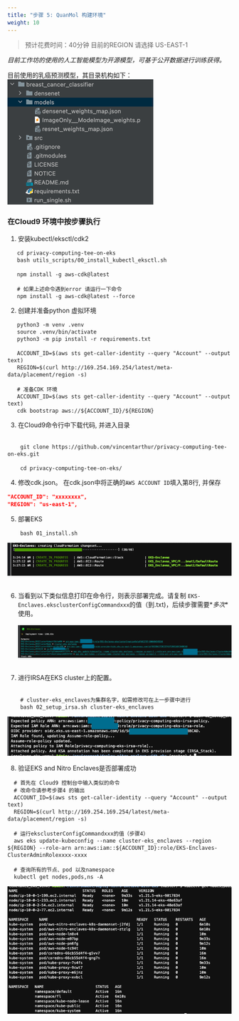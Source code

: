 ```yaml
---
title: "步骤 5: QuanMol 构建环境"
weight: 10
---
```


> 预计花费时间：40分钟
> 目前的REGION 请选择 US-EAST-1

*目前工作坊的使用的人工智能模型为开源模型，可基于公开数据进行训练获得。*

目前使用的乳癌预测模型，其目录机构如下：<br />
![industryscenario-server-breast-cancer-structure.png](/static/industryscenario-server-breast-cancer-structure.png)

### 在Cloud9 环境中按步骤执行

1. 安装kubectl/eksctl/cdk2

```shell
   cd privacy-computing-tee-on-eks
   bash utils_scripts/00_install_kubectl_eksctl.sh
   
   npm install -g aws-cdk@latest
   
   # 如果上述命令遇到error 请运行一下命令
   npm install -g aws-cdk@latest --force
```

2. 创建并准备python 虚拟环境

```shell
   python3 -m venv .venv
   source .venv/bin/activate
   python3 -m pip install -r requirements.txt
   
   ACCOUNT_ID=$(aws sts get-caller-identity --query "Account" --output text)
   REGION=$(curl http://169.254.169.254/latest/meta-data/placement/region -s)
   
   # 准备CDK 环境
   ACCOUNT_ID=$(aws sts get-caller-identity --query "Account" --output text)
   cdk bootstrap aws://${ACCOUNT_ID}/${REGION}
```

3. 在Cloud9命令行中下载代码, 并进入目录 <br /><br />

```shell
    git clone https://github.com/vincentarthur/privacy-computing-tee-on-eks.git
    
    cd privacy-computing-tee-on-eks/
```

4. 修改cdk.json。 在cdk.json中将正确的`AWS ACCOUNT ID`填入第8行, 并保存

```json
"ACCOUNT_ID": "xxxxxxxx",
"REGION": "us-east-1",
```

5. 部署EKS

```shell
    bash 01_install.sh
```

![img.png](/static/workshop-step-3-wip.png) <br /><br />

6. 当看到以下类似信息打印在命令行，则表示部署完成。请复制 `EKS-Enclaves.eksclusterConfigCommandxxx`的值（到.txt)，后续步骤需要*_多次_*使用。 <br /><br />
   ![image.png](/static/workshop-step-3-deploy-success.png) <br /><br />

7. 进行IRSA在EKS cluster上的配置。 <br /><br />

```shell
    # cluster-eks_enclaves为集群名字，如需修改可在上一步骤中进行
    bash 02_setup_irsa.sh cluster-eks_enclaves
```

![image.png](/static/workshop-step-3-deploy-irsa.png)<br/>

8. 验证EKS and Nitro Enclaves是否部署成功<br/>

```shell
  # 首先在 Cloud9 控制台中输入类似的命令
  # 改命令请参考步骤4 的输出
  ACCOUNT_ID=$(aws sts get-caller-identity --query "Account" --output text)
  REGION=$(curl http://169.254.169.254/latest/meta-data/placement/region -s)
  
  # 运行eksclusterConfigCommandxxx的值（步骤4）
  aws eks update-kubeconfig --name cluster-eks_enclaves --region ${REGION} --role-arn arn:aws:iam::${ACCOUNT_ID}:role/EKS-Enclaves-ClusterAdminRolexxxx-xxxx

  # 查询所有的节点、pod 以及namespace
  kubectl get nodes,pods,ns -A
```

![Images](/static/workshop-step-3-res-output.png)<br/>